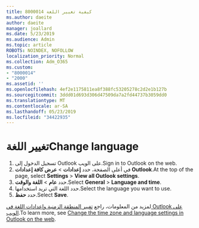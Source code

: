 ```yaml
---
title: 8000014 كيفية تغيير اللغة
ms.author: daeite
author: daeite
manager: joallard
ms.date: 5/23/2019
ms.audience: Admin
ms.topic: article
ROBOTS: NOINDEX, NOFOLLOW
localization_priority: Normal
ms.collection: Adm_O365
ms.custom:
- "8000014"
- "2000"
ms.assetid: ''
ms.openlocfilehash: 4ef2e1175811ea8f388fc53205278c2d2e1b127b
ms.sourcegitcommit: 3ddd01d693d306d47509da7a2fd44737b3059dd0
ms.translationtype: MT
ms.contentlocale: ar-SA
ms.lasthandoff: 05/23/2019
ms.locfileid: "34422935"
---
```

# <a name="change-language"></a><span data-ttu-id="d6d89-102">تغيير اللغة</span><span class="sxs-lookup"><span data-stu-id="d6d89-102">Change language</span></span>

1.    <span data-ttu-id="d6d89-103">تسجيل الدخول إلى Outlook على الويب.</span><span class="sxs-lookup"><span data-stu-id="d6d89-103">Sign in to Outlook on the web.</span></span>
2. <span data-ttu-id="d6d89-104">في أعلى الصفحة، حدد **إعدادات** > **عرض كافة إعدادات Outlook**.</span><span class="sxs-lookup"><span data-stu-id="d6d89-104">At the top of the page, select **Settings** > **View all Outlook settings**.</span></span>
3. <span data-ttu-id="d6d89-105">حدد **عام** > **اللغة والوقت**.</span><span class="sxs-lookup"><span data-stu-id="d6d89-105">Select **General** > **Language and time**.</span></span>
4. <span data-ttu-id="d6d89-106">حدد اللغة التي تريد استخدامها.</span><span class="sxs-lookup"><span data-stu-id="d6d89-106">Select the language you want to use.</span></span>
5. <span data-ttu-id="d6d89-107">حدد **حفظ**.</span><span class="sxs-lookup"><span data-stu-id="d6d89-107">Select **Save**.</span></span>
 
<span data-ttu-id="d6d89-108">لمزيد من المعلومات، راجع [تغيير المنطقة الزمنية وإعدادات اللغة في Outlook على الويب](https://support.office.com/article/65239869-12e7-4a9d-bca1-76b0ad7ce273).</span><span class="sxs-lookup"><span data-stu-id="d6d89-108">To learn more, see [Change the time zone and language settings in Outlook on the web](https://support.office.com/article/65239869-12e7-4a9d-bca1-76b0ad7ce273).</span></span>

